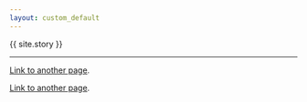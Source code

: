 ```yaml
---
layout: custom_default
---
```


{{ site.story }}

- - -

[Link to another page](./another-page.html).

[Link to another page](./another-page.html).